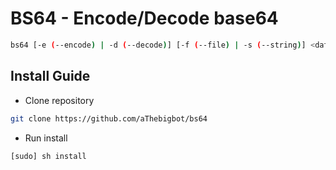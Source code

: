 # BS64 - Encode/Decode base64

```bash
bs64 [-e (--encode) | -d (--decode)] [-f (--file) | -s (--string)] <data> [<output>]
```

## Install Guide

- Clone repository

```bash
git clone https://github.com/aThebigbot/bs64
```

- Run install

```bash
[sudo] sh install
```
